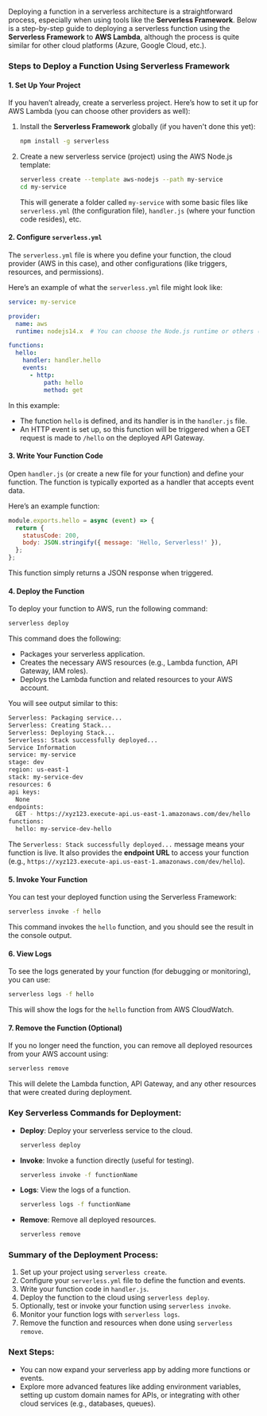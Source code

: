 Deploying a function in a serverless architecture is a straightforward process, especially when using tools like the **Serverless Framework**. Below is a step-by-step guide to deploying a serverless function using the **Serverless Framework** to **AWS Lambda**, although the process is quite similar for other cloud platforms (Azure, Google Cloud, etc.).

### Steps to Deploy a Function Using Serverless Framework

#### 1. **Set Up Your Project**

If you haven’t already, create a serverless project. Here’s how to set it up for AWS Lambda (you can choose other providers as well):

1. Install the **Serverless Framework** globally (if you haven't done this yet):
   ```bash
   npm install -g serverless
   ```

2. Create a new serverless service (project) using the AWS Node.js template:
   ```bash
   serverless create --template aws-nodejs --path my-service
   cd my-service
   ```

   This will generate a folder called `my-service` with some basic files like `serverless.yml` (the configuration file), `handler.js` (where your function code resides), etc.

#### 2. **Configure `serverless.yml`**

The `serverless.yml` file is where you define your function, the cloud provider (AWS in this case), and other configurations (like triggers, resources, and permissions).

Here’s an example of what the `serverless.yml` file might look like:

```yaml
service: my-service

provider:
  name: aws
  runtime: nodejs14.x  # You can choose the Node.js runtime or others (e.g., python3.8)

functions:
  hello:
    handler: handler.hello
    events:
      - http:
          path: hello
          method: get
```

In this example:
- The function `hello` is defined, and its handler is in the `handler.js` file.
- An HTTP event is set up, so this function will be triggered when a GET request is made to `/hello` on the deployed API Gateway.

#### 3. **Write Your Function Code**

Open `handler.js` (or create a new file for your function) and define your function. The function is typically exported as a handler that accepts event data.

Here’s an example function:

```javascript
module.exports.hello = async (event) => {
  return {
    statusCode: 200,
    body: JSON.stringify({ message: 'Hello, Serverless!' }),
  };
};
```

This function simply returns a JSON response when triggered.

#### 4. **Deploy the Function**

To deploy your function to AWS, run the following command:

```bash
serverless deploy
```

This command does the following:
- Packages your serverless application.
- Creates the necessary AWS resources (e.g., Lambda function, API Gateway, IAM roles).
- Deploys the Lambda function and related resources to your AWS account.

You will see output similar to this:

```bash
Serverless: Packaging service...
Serverless: Creating Stack...
Serverless: Deploying Stack...
Serverless: Stack successfully deployed...
Service Information
service: my-service
stage: dev
region: us-east-1
stack: my-service-dev
resources: 6
api keys:
  None
endpoints:
  GET - https://xyz123.execute-api.us-east-1.amazonaws.com/dev/hello
functions:
  hello: my-service-dev-hello
```

The `Serverless: Stack successfully deployed...` message means your function is live. It also provides the **endpoint URL** to access your function (e.g., `https://xyz123.execute-api.us-east-1.amazonaws.com/dev/hello`).

#### 5. **Invoke Your Function**

You can test your deployed function using the Serverless Framework:

```bash
serverless invoke -f hello
```

This command invokes the `hello` function, and you should see the result in the console output.

#### 6. **View Logs**

To see the logs generated by your function (for debugging or monitoring), you can use:

```bash
serverless logs -f hello
```

This will show the logs for the `hello` function from AWS CloudWatch.

#### 7. **Remove the Function (Optional)**

If you no longer need the function, you can remove all deployed resources from your AWS account using:

```bash
serverless remove
```

This will delete the Lambda function, API Gateway, and any other resources that were created during deployment.

### Key Serverless Commands for Deployment:

- **Deploy**: Deploy your serverless service to the cloud.
  ```bash
  serverless deploy
  ```

- **Invoke**: Invoke a function directly (useful for testing).
  ```bash
  serverless invoke -f functionName
  ```

- **Logs**: View the logs of a function.
  ```bash
  serverless logs -f functionName
  ```

- **Remove**: Remove all deployed resources.
  ```bash
  serverless remove
  ```

### Summary of the Deployment Process:
1. Set up your project using `serverless create`.
2. Configure your `serverless.yml` file to define the function and events.
3. Write your function code in `handler.js`.
4. Deploy the function to the cloud using `serverless deploy`.
5. Optionally, test or invoke your function using `serverless invoke`.
6. Monitor your function logs with `serverless logs`.
7. Remove the function and resources when done using `serverless remove`.

### Next Steps:
- You can now expand your serverless app by adding more functions or events.
- Explore more advanced features like adding environment variables, setting up custom domain names for APIs, or integrating with other cloud services (e.g., databases, queues).


